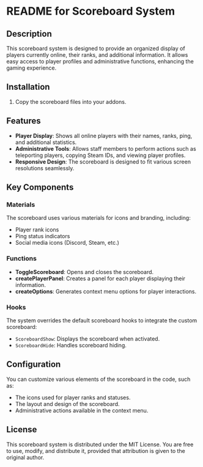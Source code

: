 # README for Scoreboard System

## Description

This scoreboard system is designed to provide an organized display of players currently online, their ranks, and additional information. It allows easy access to player profiles and administrative functions, enhancing the gaming experience.

## Installation

1. Copy the scoreboard files into your addons.

## Features

- **Player Display**: Shows all online players with their names, ranks, ping, and additional statistics.
- **Administrative Tools**: Allows staff members to perform actions such as teleporting players, copying Steam IDs, and viewing player profiles.
- **Responsive Design**: The scoreboard is designed to fit various screen resolutions seamlessly.

## Key Components

### Materials

The scoreboard uses various materials for icons and branding, including:

- Player rank icons
- Ping status indicators
- Social media icons (Discord, Steam, etc.)

### Functions

- **ToggleScoreboard**: Opens and closes the scoreboard.
- **createPlayerPanel**: Creates a panel for each player displaying their information.
- **createOptions**: Generates context menu options for player interactions.

### Hooks

The system overrides the default scoreboard hooks to integrate the custom scoreboard:

- `ScoreboardShow`: Displays the scoreboard when activated.
- `ScoreboardHide`: Handles scoreboard hiding.


## Configuration

You can customize various elements of the scoreboard in the code, such as:

- The icons used for player ranks and statuses.
- The layout and design of the scoreboard.
- Administrative actions available in the context menu.

## License

This scoreboard system is distributed under the MIT License. You are free to use, modify, and distribute it, provided that attribution is given to the original author.
